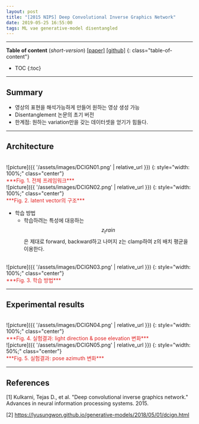 ```yaml
---
layout: post
title: "[2015 NIPS] Deep Convolutional Inverse Graphics Network"
date: 2019-05-25 16:55:00
tags: ML vae generative-model disentangled
---
```


<!--more-->

---

**Table of content** (*short-version*)
[[paper]](http://papers.nips.cc/paper/5851-deep-convolutional-inverse-graphics-network.pdf) [[github]](https://github.com/yselivonchyk/TensorFlow_DCIGN)
{: class="table-of-content"}
* TOC
{:toc}

---

## Summary

- 영상의 표현을 해석가능하게 만들어 원하는 영상 생성 가능
- Disentanglement 논문의 초기 버전
- 한계점: 원하는 variation만을 갖는 데이터셋을 얻기가 힘들다.

---

## Architecture

<br/>
![picture]({{ '/assets/images/DCIGN01.png' | relative_url }})
{: style="width: 100%;" class="center"}
<br/>
<span style="color: #e01f1f;">***Fig. 1. 전체 프레임워크***</span>

<br/>
![picture]({{ '/assets/images/DCIGN02.png' | relative_url }})
{: style="width: 100%;" class="center"}
<br/>
<span style="color: #e01f1f;">***Fig. 2. latent vector의 구조***</span>

- 학습 방법
  - 학습하려는 특성에 대응하는 $$z_train$$은 제대로 forward, backward하고 나머지 z는 clamp하여 z의 배치 평균을 이용한다.
  
<br/>
![picture]({{ '/assets/images/DCIGN03.png' | relative_url }})
{: style="width: 100%;" class="center"}
<br/>
<span style="color: #e01f1f;">***Fig. 3. 학습 방법***</span>

---

## Experimental results


<br/>
![picture]({{ '/assets/images/DCIGN04.png' | relative_url }})
{: style="width: 100%;" class="center"}
<br/>
<span style="color: #e01f1f;">***Fig. 4. 실험결과: light direction & pose elevation 변화***</span>


<br/>
![picture]({{ '/assets/images/DCIGN05.png' | relative_url }})
{: style="width: 50%;" class="center"}
<br/>
<span style="color: #e01f1f;">***Fig. 5. 실험결과: pose azimuth 변화***</span>


---

## References

[1] Kulkarni, Tejas D., et al. "Deep convolutional inverse graphics network." Advances in neural information processing systems. 2015.

[2] https://lyusungwon.github.io/generative-models/2018/05/01/dcign.html
